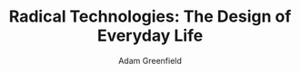 ---
title: "Radical Technologies: The Design of Everyday Life"
author: "Adam  Greenfield"
isbn: "178478043X"
isbn13: "9781784780432"
rating: "4"
publisher: "Verso"
pages: "368"
publishYear: "2017"
read: "2019"
goodreads_id: "30724899"
---